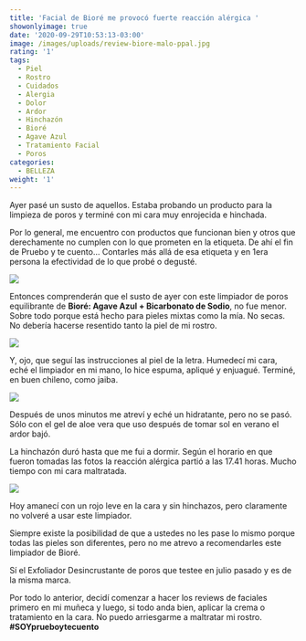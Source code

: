 ```yaml
---
title: 'Facial de Bioré me provocó fuerte reacción alérgica '
showonlyimage: true
date: '2020-09-29T10:53:13-03:00'
image: /images/uploads/review-biore-malo-ppal.jpg
rating: '1'
tags:
  - Piel
  - Rostro
  - Cuidados
  - Alergia
  - Dolor
  - Ardor
  - Hinchazón
  - Bioré
  - Agave Azul
  - Tratamiento Facial
  - Poros
categories:
  - BELLEZA
weight: '1'
---
```

Ayer pasé un susto de aquellos. Estaba probando un producto para la limpieza de poros y terminé con mi cara muy enrojecida e hinchada.

<!--more-->

Por lo general, me encuentro con productos que funcionan bien y otros que derechamente no cumplen con lo que prometen en la etiqueta. De ahí el fin de Pruebo y te cuento… Contarles más allá de esa etiqueta y en 1era persona la efectividad de lo que probé o degusté. 

![](/images/uploads/review-biore-malo-sin-marcas.jpg)

Entonces comprenderán que el susto de ayer con este limpiador de poros equilibrante de **Bioré: Agave Azul + Bicarbonato de Sodio**, no fue menor. Sobre todo porque está hecho para pieles mixtas como la mía. No secas. No debería hacerse resentido tanto la piel de mi rostro.

![](/images/uploads/review-biore-agave.jpg)

Y, ojo, que seguí las instrucciones al piel de la letra. Humedecí mi cara, eché el limpiador en mi mano, lo hice espuma, apliqué y enjuagué. Terminé, en buen chileno, como jaiba.

![](/images/uploads/review-biore-malo-aplicando.jpg)

Después de unos minutos me atreví y eché un hidratante, pero no se pasó. Sólo con el gel de aloe vera que uso después de tomar sol en verano el ardor bajó. 

La hinchazón duró hasta que me fui a dormir. Según el horario en que fueron tomadas las fotos la reacción alérgica partió a las 17.41 horas. Mucho tiempo con mi cara maltratada.

![](/images/uploads/review-biore-malo-roja.jpg)

Hoy amanecí con un rojo leve en la cara y sin hinchazos, pero claramente no volveré a usar este limpiador. 

Siempre existe la posibilidad de que a ustedes no les pase lo mismo porque todas las pieles son diferentes, pero no me atrevo a recomendarles este limpiador de Bioré. 

Sí el Exfoliador Desincrustante de poros que testee en julio pasado y es de la misma marca. 

Por todo lo anterior, decidí comenzar a hacer los reviews de faciales primero en mi muñeca y luego, si todo anda bien, aplicar la crema o tratamiento en la cara. No puedo arriesgarme a maltratar mi rostro. **\#SOYprueboytecuento**
